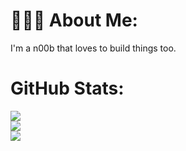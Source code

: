 ### 

# 👨🏻‍💻 About Me:
I'm a n00b that loves to build things too.

# GitHub Stats:

![](https://github-readme-stats.vercel.app/api?username=danielchactoura&theme=material-palenight&hide_border=true&include_all_commits=true&count_private=true)<br/>
![](https://github-readme-streak-stats.herokuapp.com/?user=danielchactoura&theme=material-palenight&hide_border=true)<br/>
![](https://github-readme-stats.vercel.app/api/top-langs/?username=danielchactoura&theme=material-palenight&hide_border=true&include_all_commits=true&count_private=true&layout=compact)


<!-- 
<div>
  <a href="https://github.com/danielchactoura">
  <img height="180em" src="https://github-readme-stats.vercel.app/api?username=danielchactoura&show_icons=true&theme=material-palenight&include_all_commits=true&count_private=true"/>
  <img height="180em" src="https://github-readme-stats.vercel.app/api/top-langs/?username=danielchactoura&layout=compact&langs_count=7&theme=material-palenight"/>
</div>
<div>
  <img src = "https://github-readme-streak-stats.herokuapp.com?user=danielchactoura&theme=material-palenight&hide_border=true" width = 457 />
</div> -->

